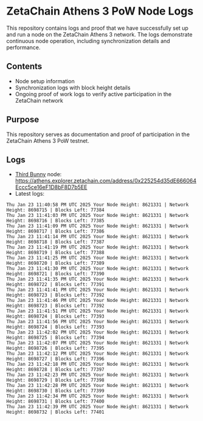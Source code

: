 # ZetaChain Athens 3 PoW Node Logs
This repository contains logs and proof that we have successfully set up and run a node on the ZetaChain Athens 3 network. The logs demonstrate continuous node operation, including synchronization details and performance.

## Contents
- Node setup information
- Synchronization logs with block height details
- Ongoing proof of work logs to verify active participation in the ZetaChain network

## Purpose
This repository serves as documentation and proof of participation in the ZetaChain Athens 3 PoW testnet.

## Logs

- [Third Bunny](https://thirdbunny.xyz/) node: https://athens.explorer.zetachain.com/address/0x225254d35dE666064Eccc5ce16eF1D8bF8D7b5EE
- Latest logs:
```
Thu Jan 23 11:40:58 PM UTC 2025 Your Node Height: 8621331 | Network Height: 8698715 | Blocks Left: 77384
Thu Jan 23 11:41:03 PM UTC 2025 Your Node Height: 8621331 | Network Height: 8698716 | Blocks Left: 77385
Thu Jan 23 11:41:09 PM UTC 2025 Your Node Height: 8621331 | Network Height: 8698717 | Blocks Left: 77386
Thu Jan 23 11:41:14 PM UTC 2025 Your Node Height: 8621331 | Network Height: 8698718 | Blocks Left: 77387
Thu Jan 23 11:41:19 PM UTC 2025 Your Node Height: 8621331 | Network Height: 8698719 | Blocks Left: 77388
Thu Jan 23 11:41:25 PM UTC 2025 Your Node Height: 8621331 | Network Height: 8698720 | Blocks Left: 77389
Thu Jan 23 11:41:30 PM UTC 2025 Your Node Height: 8621331 | Network Height: 8698721 | Blocks Left: 77390
Thu Jan 23 11:41:35 PM UTC 2025 Your Node Height: 8621331 | Network Height: 8698722 | Blocks Left: 77391
Thu Jan 23 11:41:41 PM UTC 2025 Your Node Height: 8621331 | Network Height: 8698723 | Blocks Left: 77392
Thu Jan 23 11:41:46 PM UTC 2025 Your Node Height: 8621331 | Network Height: 8698723 | Blocks Left: 77392
Thu Jan 23 11:41:51 PM UTC 2025 Your Node Height: 8621331 | Network Height: 8698724 | Blocks Left: 77393
Thu Jan 23 11:41:56 PM UTC 2025 Your Node Height: 8621331 | Network Height: 8698724 | Blocks Left: 77393
Thu Jan 23 11:42:02 PM UTC 2025 Your Node Height: 8621331 | Network Height: 8698725 | Blocks Left: 77394
Thu Jan 23 11:42:07 PM UTC 2025 Your Node Height: 8621331 | Network Height: 8698726 | Blocks Left: 77395
Thu Jan 23 11:42:12 PM UTC 2025 Your Node Height: 8621331 | Network Height: 8698727 | Blocks Left: 77396
Thu Jan 23 11:42:18 PM UTC 2025 Your Node Height: 8621331 | Network Height: 8698728 | Blocks Left: 77397
Thu Jan 23 11:42:23 PM UTC 2025 Your Node Height: 8621331 | Network Height: 8698729 | Blocks Left: 77398
Thu Jan 23 11:42:28 PM UTC 2025 Your Node Height: 8621331 | Network Height: 8698730 | Blocks Left: 77399
Thu Jan 23 11:42:34 PM UTC 2025 Your Node Height: 8621331 | Network Height: 8698731 | Blocks Left: 77400
Thu Jan 23 11:42:39 PM UTC 2025 Your Node Height: 8621331 | Network Height: 8698732 | Blocks Left: 77401
```
